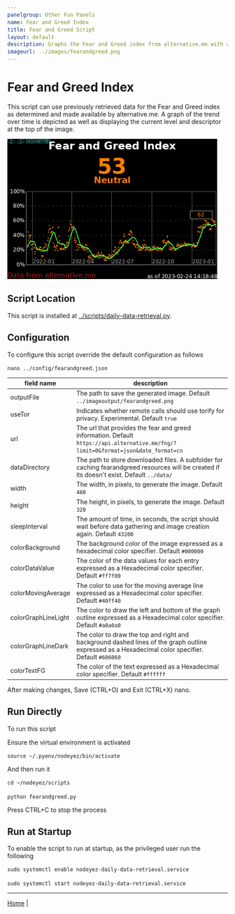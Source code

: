 ```yaml
---
panelgroup: Other Fun Panels
name: Fear and Greed Index
title: Fear and Greed Script
layout: default
description: Graphs the Fear and Greed index from alternative.me with a moving average trend over time and indicator of highest value
imageurl: ../images/fearandgreed.png
---
```


# Fear and Greed Index

This script can use previously retrieved data for the Fear and Greed index as
determined and made available by alternative.me.  A graph of the trend over
time is depicted as well as displaying the current level and descriptor at
the top of the image.

![sample image of fear and greed index](../images/fearandgreed.png)

## Script Location

This script is installed at
[../scripts/daily-data-retrieval.py](../scripts/daily-data-retrieval.py).

## Configuration

To configure this script override the default configuration as follows

```shell
nano ../config/fearandgreed.json
```

| field name | description |
| --- | --- |
| outputFile | The path to save the generated image. Default `../imageoutput/fearandgreed.png` |
| useTor | Indicates whether remote calls should use torify for privacy. Experimental. Default `true` |
| url | The url that provides the fear and greed information. Default `https://api.alternative.me/fng/?limit=0&format=json&date_format=cn` |
| dataDirectory | The path to store downloaded files. A subfolder for caching fearandgreed resources will be created if its doesn't exist. Default `../data/` |
| width | The width, in pixels, to generate the image. Default `480` |
| height | The height, in pixels, to generate the image. Default `320` |
| sleepInterval | The amount of time, in seconds, the script should wait before data gathering and image creation again. Default `43200` |
| colorBackground | The background color of the image expressed as a hexadecimal color specifier. Default `#000000` |
| colorDataValue | The color of the data values for each entry expressed as a Hexadecimal color specifier. Default `#ff7f00` |
| colorMovingAverage | The color to use for the moving average line expressed as a Hexadecimal color specifier. Default `#40ff40` |
| colorGraphLineLight | The color to draw the left and bottom of the graph outline expressed as a Hexadecimal color specifier. Default `#a0a0a0` |
| colorGraphLineDark | The color to draw the top and right and background dashed lines of the graph outline expressed as a Hexadecimal color specifier. Default `#606060` |
| colorTextFG | The color of the text expressed as a Hexadecimal color specifier. Default `#ffffff` |


After making changes, Save (CTRL+O) and Exit (CTRL+X) nano.


## Run Directly

To run this script

Ensure the virtual environment is activated

```shell
source ~/.pyenv/nodeyez/bin/activate
```

And then run it

```shell
cd ~/nodeyez/scripts

python fearandgreed.py
```

Press CTRL+C to stop the process

## Run at Startup

To enable the script to run at startup, as the privileged user run the following

```shell
sudo systemctl enable nodeyez-daily-data-retrieval.service

sudo systemctl start nodeyez-daily-data-retrieval.service
```

---

[Home](../) | 

